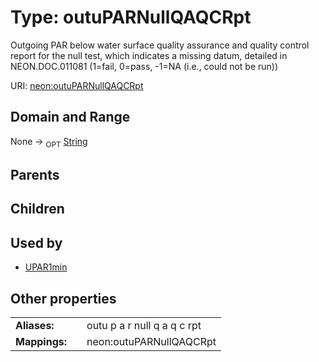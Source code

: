 
# Type: outuPARNullQAQCRpt


Outgoing PAR below water surface quality assurance and quality control report for the null test, which indicates a missing datum, detailed in NEON.DOC.011081 (1=fail, 0=pass, -1=NA (i.e., could not be run))

URI: [neon:outuPARNullQAQCRpt](https://data.neonscience.org/outuPARNullQAQCRpt)


## Domain and Range

None ->  <sub>OPT</sub> [String](types/String.md)

## Parents


## Children


## Used by

 * [UPAR1min](UPAR1min.md)

## Other properties

|  |  |  |
| --- | --- | --- |
| **Aliases:** | | outu p a r null q a q c rpt |
| **Mappings:** | | neon:outuPARNullQAQCRpt |

